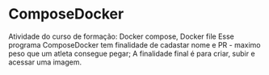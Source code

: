 # ComposeDocker
Atividade do curso de formação:  Docker compose, Docker file
Esse programa ComposeDocker tem finalidade de cadastar nome e PR - maximo peso que um atleta consegue pegar; 
A finalidade final é para criar, subir e acessar uma imagem.
